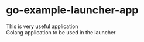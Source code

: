 # go-example-launcher-app
This is very useful application  
Golang application to be used in the launcher     
